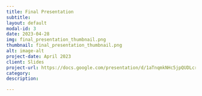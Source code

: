 ```yaml
---
title: Final Presentation
subtitle: 
layout: default
modal-id: 3
date: 2023-04-28
img: final_presentation_thumbnail.png 
thumbnail: final_presentation_thumbnail.png 
alt: image-alt
project-date: April 2023
client: Slides
project-url: https://docs.google.com/presentation/d/1aTnqmkNHc5jpQUDLcrFzPNDIQHumy6RwS3T8MaqNCCI/edit?usp=sharing 
category: 
description: 

---
```


